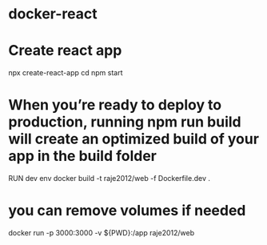 # docker-react

# Create react app 
npx create-react-app <app-name>
cd <app-name>
npm start
  
# When you’re ready to deploy to production, running npm run build will create an optimized build of your app in the build folder
  
RUN dev env
  docker build -t raje2012/web -f Dockerfile.dev .
  # you can remove volumes if needed
  docker run  -p 3000:3000 -v ${PWD}:/app raje2012/web

